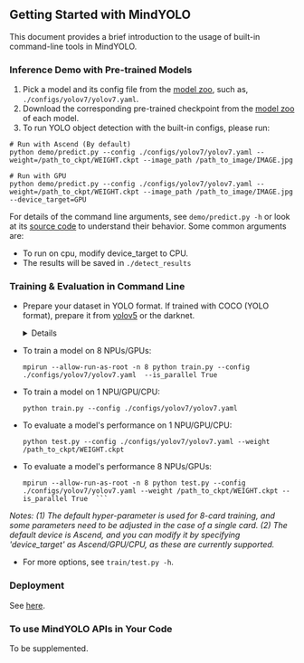 ## Getting Started with MindYOLO

This document provides a brief introduction to the usage of built-in command-line tools in MindYOLO.

### Inference Demo with Pre-trained Models

1. Pick a model and its config file from the
  [model zoo](MODEL_ZOO.md),
  such as, `./configs/yolov7/yolov7.yaml`.
2. Download the corresponding pre-trained checkpoint from the [model zoo](MODEL_ZOO.md) of each model.
3. To run YOLO object detection with the built-in configs, please run:

```
# Run with Ascend (By default)
python demo/predict.py --config ./configs/yolov7/yolov7.yaml --weight=/path_to_ckpt/WEIGHT.ckpt --image_path /path_to_image/IMAGE.jpg

# Run with GPU
python demo/predict.py --config ./configs/yolov7/yolov7.yaml --weight=/path_to_ckpt/WEIGHT.ckpt --image_path /path_to_image/IMAGE.jpg --device_target=GPU
```


For details of the command line arguments, see `demo/predict.py -h` or look at its [source code](https://github.com/mindspore-lab/mindyolo/blob/master/deploy/predict.py)
to understand their behavior. Some common arguments are:
* To run on cpu, modify device_target to CPU.
* The results will be saved in `./detect_results`

### Training & Evaluation in Command Line

* Prepare your dataset in YOLO format. If trained with COCO (YOLO format), prepare it from [yolov5](https://github.com/ultralytics/yolov5) or the darknet.
  
  <details onclose>

  ```
    coco/
      {train,val}2017.txt
      annotations/
        instances_{train,val}2017.json
      images/
        {train,val}2017/
            00000001.jpg
            ...
            # image files that are mentioned in the corresponding train/val2017.txt
      labels/
        {train,val}2017/
            00000001.txt
            ...
            # label files that are mentioned in the corresponding train/val2017.txt
  ```
  </details>

* To train a model on 8 NPUs/GPUs:
  ```
  mpirun --allow-run-as-root -n 8 python train.py --config ./configs/yolov7/yolov7.yaml  --is_parallel True
  ```

* To train a model on 1 NPU/GPU/CPU:
  ```
  python train.py --config ./configs/yolov7/yolov7.yaml 
  ```

* To evaluate a model's performance on 1 NPU/GPU/CPU:
  ```
  python test.py --config ./configs/yolov7/yolov7.yaml --weight /path_to_ckpt/WEIGHT.ckpt
  ```
* To evaluate a model's performance 8 NPUs/GPUs:
  ```
  mpirun --allow-run-as-root -n 8 python test.py --config ./configs/yolov7/yolov7.yaml --weight /path_to_ckpt/WEIGHT.ckpt --is_parallel True  ```
  ```
*Notes: (1) The default hyper-parameter is used for 8-card training, and some parameters need to be adjusted in the case of a single card. (2) The default device is Ascend, and you can modify it by specifying 'device_target' as Ascend/GPU/CPU, as these are currently supported.*
* For more options, see `train/test.py -h`.


### Deployment

See [here](./deploy/README.md).


### To use MindYOLO APIs in Your Code

To be supplemented.
